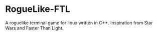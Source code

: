 # RogueLike-FTL
A roguelike terminal game for linux written in C++. Inspiration from Star Wars and Faster Than Light.

